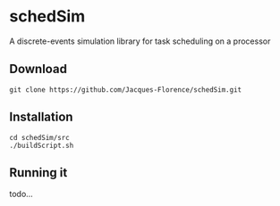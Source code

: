# schedSim
A discrete-events simulation library for task scheduling on a processor
## Download
```
git clone https://github.com/Jacques-Florence/schedSim.git
```
## Installation
```
cd schedSim/src
./buildScript.sh
```
## Running it
todo...

